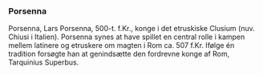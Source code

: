 ### Porsenna


Porsenna, Lars Porsenna, 500-t. f.Kr., konge i det etruskiske Clusium (nuv. Chiusi i Italien). Porsenna synes at have spillet en central rolle i kampen mellem latinere og etruskere om magten i Rom ca. 507 f.Kr. Ifølge én tradition forsøgte han at genindsætte den fordrevne konge af Rom, Tarquinius Superbus.